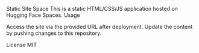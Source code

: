 Static Site Space
This is a static HTML/CSS/JS application hosted on Hugging Face Spaces.
Usage

Access the site via the provided URL after deployment.
Update the content by pushing changes to this repository.

License
MIT
